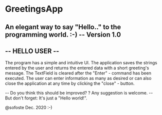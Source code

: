 # GreetingsApp

An elegant way to say "Hello.." to the programming world. :-)
-- Version 1.0
-----------------
--  HELLO USER --  
-----------------
The program has a simple and intuitive UI.
The application saves the strings entered by the user and returns the entered data with a short greeting's message.
The TextField is cleared after the "Enter" - command has been executed.
The user can enter information as many as desired or can also close the application at any time by clicking the "close" - button.

-- Do you think this should be improved? ? Any suggestion is welcome. 
-- But don't forget: It's just a "Hello world!". 

@sofoste Dec. 2020 :-)
